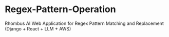 # Regex-Pattern-Operation
Rhombus AI Web Application for Regex Pattern Matching and Replacement (Django + React + LLM + AWS)
